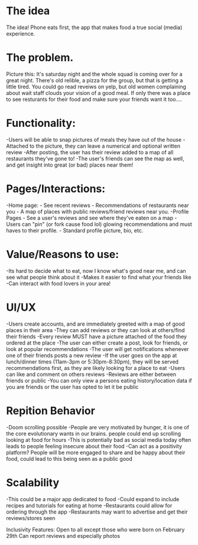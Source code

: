 # The idea
The idea! Phone eats first, the app that makes food a true social (media) experience.


# The problem. 
Picture this: It's saturday night and the whole squad is coming over for a great night. There's old relible, a pizza for the group, but that is getting a little tired. You could go read reveiws on yelp, but old women complaining about wait staff clouds your vision of a good meal. If only there was a place to see resturants for their food and make sure your friends want it too....


# Functionality:
-Users will be able to snap pictures of meals they have out of the house
-Attached to the picture, they can leave a numerical and optional written review
-After posting, the user has their review added to a map of all restaurants they've gone to!
-The user's friends can see the map as well, and get insight into great (or bad) places near them!

# Pages/Interactions:
  -Home page:
      - See recent reviews
      - Recommendations of restaurants near you
      - A map of places with public reviews/friend reviews near you.
  -Profile Pages
      - See a user's reviews and see where they've eaten on a map
      - Users can "pin" (or fork cause food lol) glowing recommendations and must haves to their profile.
      - Standard profile picture, bio, etc.
  
  # Value/Reasons to use:
  -Its hard to decide what to eat, now I know what's good near me, and can see what people think about it
  -Makes it easier to find what your friends like
  -Can interact with food lovers in your area!

# UI/UX
-Users create accounts, and are immediately greeted with a map of good places in their area
-They can add reviews or they can look at others/find their friends
-Every review MUST have a picture attached of the food they ordered at the place 
-The user can either create a post, look for friends, or look at popular recommendations
-The user will get notifications whenever one of their friends posts a new review
-If the user goes on the app at lunch/dinner times (11am-3pm or 5:30pm-8:30pm), they will be served recommendations first, as they are likely looking for a place to eat
-Users can like and comment on others reviews
-Reviews are either between friends or public
-You can only view a persons eating history/location data if you are friends or the user has opted to let it be public 

# Repition Behavior
-Doom scrolling possible
-People are very motivated by hunger, it is one of the core evolutionary wants in our brains. people could end up scrolling looking at food for hours
  -This is potentially bad as social media today often leads to people feeling insecure about their food
    -Can act as a positivity platform? People will be more engaged to share and be happy about their food, could lead to this being seen as a public good


# Scalability
-This could be a major app dedicated to food
-Could expand to include recipes and tutorials for eating at home
-Restaurants could allow for ordering through the app
-Restaurants may want to advertise and get their reviews/stores seen

Inclusivity Features:
Open to all except those who were born on February 29th
Can report reviews and especially photos 
